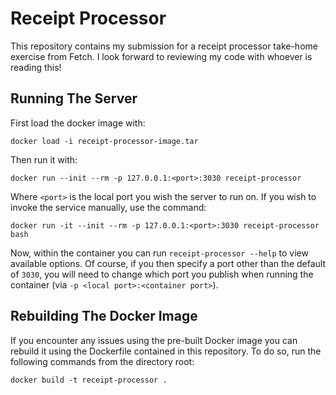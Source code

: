 # Receipt Processor

This repository contains my submission for a receipt processor take-home exercise from Fetch.
I look forward to reviewing my code with whoever is reading this!

## Running The Server

First load the docker image with:

`docker load -i receipt-processor-image.tar`

Then run it with:

`docker run --init --rm -p 127.0.0.1:<port>:3030 receipt-processor`

Where `<port>` is the local port you wish the server to run on.
If you wish to invoke the service manually, use the command:

`docker run -it --init --rm -p 127.0.0.1:<port>:3030 receipt-processor bash`

Now, within the container you can run `receipt-processor --help` to view available options.
Of course, if you then specify a port other than the default of `3030`, you will need to change which port you publish when running the container (via `-p <local port>:<container port>`).

## Rebuilding The Docker Image

If you encounter any issues using the pre-built Docker image you can rebuild it using the
Dockerfile contained in this repository. To do so, run the following commands from the directory root:

`docker build -t receipt-processor .`
